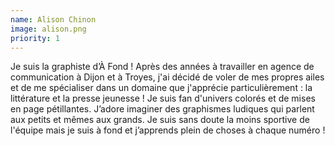 ```yaml
---
name: Alison Chinon
image: alison.png
priority: 1
---
```


Je suis la graphiste d’À Fond ! Après des années à travailler en agence de communication à Dijon et à Troyes, j'ai décidé de voler de mes propres ailes et de me spécialiser dans un domaine que j'apprécie particulièrement : la littérature et la presse jeunesse ! Je suis fan d'univers colorés et de mises en page pétillantes. J’adore imaginer des graphismes ludiques qui parlent aux petits et mêmes aux grands. Je suis sans doute la moins sportive de l'équipe mais je suis à fond et j’apprends plein de choses à chaque numéro !
